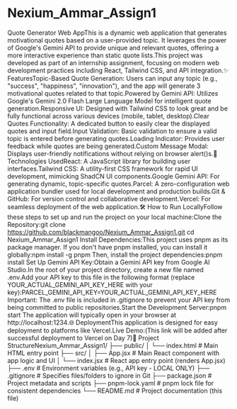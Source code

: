 # Nexium_Ammar_Assign1
Quote Generator Web AppThis is a dynamic web application that generates motivational quotes based on a user-provided topic. It leverages the power of Google's Gemini API to provide unique and relevant quotes, offering a more interactive experience than static quote lists.This project was developed as part of an internship assignment, focusing on modern web development practices including React, Tailwind CSS, and API integration.✨ FeaturesTopic-Based Quote Generation: Users can input any topic (e.g., "success", "happiness", "innovation"), and the app will generate 3 motivational quotes related to that topic.Powered by Gemini API: Utilizes Google's Gemini 2.0 Flash Large Language Model for intelligent quote generation.Responsive UI: Designed with Tailwind CSS to look great and be fully functional across various devices (mobile, tablet, desktop).Clear Quotes Functionality: A dedicated button to easily clear the displayed quotes and input field.Input Validation: Basic validation to ensure a valid topic is entered before generating quotes.Loading Indicator: Provides user feedback while quotes are being generated.Custom Message Modal: Displays user-friendly notifications without relying on browser alert()s.🚀 Technologies UsedReact: A JavaScript library for building user interfaces.Tailwind CSS: A utility-first CSS framework for rapid UI development, mimicking ShadCN UI components.Google Gemini API: For generating dynamic, topic-specific quotes.Parcel: A zero-configuration web application bundler used for local development and production builds.Git & GitHub: For version control and collaborative development.Vercel: For seamless deployment of the web application.🛠️ How to Run LocallyFollow these steps to set up and run the project on your local machine:Clone the Repository:git clone https://github.com/blackmangoo/Nexium_Ammar_Assign1.git
cd Nexium_Ammar_Assign1
Install Dependencies:This project uses pnpm as its package manager. If you don't have pnpm installed, you can install it globally:npm install -g pnpm
Then, install the project dependencies:pnpm install
Set Up Gemini API Key:Obtain a Gemini API key from Google AI Studio.In the root of your project directory, create a new file named .env.Add your API key to this file in the following format (replace YOUR_ACTUAL_GEMINI_API_KEY_HERE with your key):PARCEL_GEMINI_API_KEY=YOUR_ACTUAL_GEMINI_API_KEY_HERE
Important: The .env file is included in .gitignore to prevent your API key from being committed to public repositories.Start the Development Server:pnpm start
The application will typically open in your browser at http://localhost:1234.🌐 DeploymentThis application is designed for easy deployment to platforms like Vercel.Live Demo:(This link will be added after successful deployment to Vercel on Day 7)📄 Project StructureNexium_Ammar_Assign1/
├── public/
│   └── index.html         # Main HTML entry point
├── src/
│   ├── App.jsx            # Main React component with app logic and UI
│   └── index.jsx          # React app entry point (renders App.jsx)
├── .env                   # Environment variables (e.g., API key - LOCAL ONLY)
├── .gitignore             # Specifies files/folders to ignore in Git
├── package.json           # Project metadata and scripts
├── pnpm-lock.yaml         # pnpm lock file for consistent dependencies
└── README.md              # Project documentation (this file)
